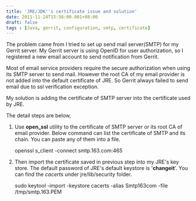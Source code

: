 ```yaml
---
title: 'JRE/JDK''s certificate issue and solution'
date: 2011-11-24T15:58:00.001+08:00
draft: false
tags : [Java, gerrit, configuration, smtp, certificate]
---
```


The problem came from I tried to set up send mail server(SMTP) for my Gerrit server. My Gerrit server is using OpenID for user authorization, so I registered a new email account to send notification from Gerrit.  
  
Most of email service providers require the secure authorization when using its SMTP server to send mail. However the root CA of my email provider is not added into the default certificate of JRE. So Gerrit always failed to send email due to ssl verification exception.  
  
My solution is adding the certificate of SMTP server into the certificate used by JRE.  
  
The detail steps are below,  
  

1.  Use **open_ssl** utility to the certificate of SMTP server or its root CA of email provider. Below command can list the certificate of SMTP and its chain. You can paste any of them into a file.  
    
       openssl s_client -connect smtp.163.com:465 
    
2.  Then import the certificate saved in previous step into my JRE's key store. The default password of JRE's default keystore is '**changeit**'. You can find the _cacerts_ under jre/lib/security folder.  
    
     sudo keytool -import -keystore cacerts -alias Smtp163com -file /tmp/smtp.163.PEM